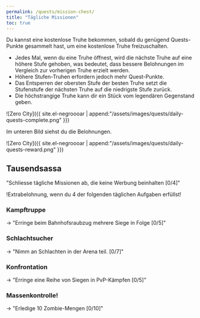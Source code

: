 ```yaml
---
permalink: /quests/mission-chest/
title: "Tägliche Missionen"
toc: true
---
```


Du kannst eine kostenlose Truhe bekommen, sobald du genügend Quests-Punkte gesammelt hast, um eine kostenlose Truhe freizuschalten.

- Jedes Mal, wenn du eine Truhe öffnest, wird die nächste Truhe auf eine höhere Stufe gehoben, was bedeutet, dass bessere Belohnungen im Vergleich zur vorherigen Truhe erzielt werden.
- Höhere Stufen-Truhen erfordern jedoch mehr Quest-Punkte.
- Das Entsperren der obersten Stufe der besten Truhe setzt die Stufenstufe der nächsten Truhe auf die niedrigste Stufe zurück.
- Die höchstrangige Truhe kann dir ein Stück vom legendären Gegenstand geben.

![Zero City]({{ site.el-negroooar | append:"/assets/images/quests/daily-quests-complete.png" }})

Im unteren Bild siehst du die Belohnungen.

![Zero City]({{ site.el-negroooar | append:"/assets/images/quests/daily-quests-reward.png" }})




## Tausendsassa

 "Schliesse tägliche Missionen ab, die keine Werbung beinhalten [0/4]"  
 
 !Extrabelohnung, wenn du 4 der folgenden täglichen Aufgaben erfüllst!

### Kampftruppe

-> "Erringe beim Bahnhofsraubzug mehrere Siege in Folge [0/5]"

### Schlachtsucher

-> "Nimm an Schlachten in der Arena teil. [0/7]"

### Konfrontation

-> "Erringe eine Reihe von Siegen in PvP-Kämpfen [0/5]"

### Massenkontrolle!

-> "Erledige 10 Zombie-Mengen [0/10]"